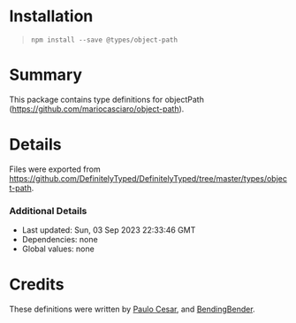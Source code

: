 # Installation
> `npm install --save @types/object-path`

# Summary
This package contains type definitions for objectPath (https://github.com/mariocasciaro/object-path).

# Details
Files were exported from https://github.com/DefinitelyTyped/DefinitelyTyped/tree/master/types/object-path.

### Additional Details
 * Last updated: Sun, 03 Sep 2023 22:33:46 GMT
 * Dependencies: none
 * Global values: none

# Credits
These definitions were written by [Paulo Cesar](https://github.com/pocesar), and [BendingBender](https://github.com/BendingBender).
